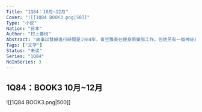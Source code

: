 ```yaml
---
Title: "1Q84：10月~12月"
Cover: "![[1Q84 BOOK3.png|50]]"
Type: "小说"
Nation: "日本"
Author: "村上春树"
Abstract: "故事以雙線進行時間是1984年，青豆雅美在健身俱樂部工作，但她另有一個神祕身分，而喜愛寫作的補習班數學老師川奈天吾則為了一篇小說新人獎投稿著迷不已，兩個主角雙線平行地發展，從互不相關到發展出奇妙的戀情，從詭異的1Q84年回到幼年时代……"
Tags: ["文学"]
Status: "未读"
Series: "1Q84"
NoInSeries: 3
---
```

## 1Q84：BOOK3 10月~12月
![[1Q84 BOOK3.png|500]]

